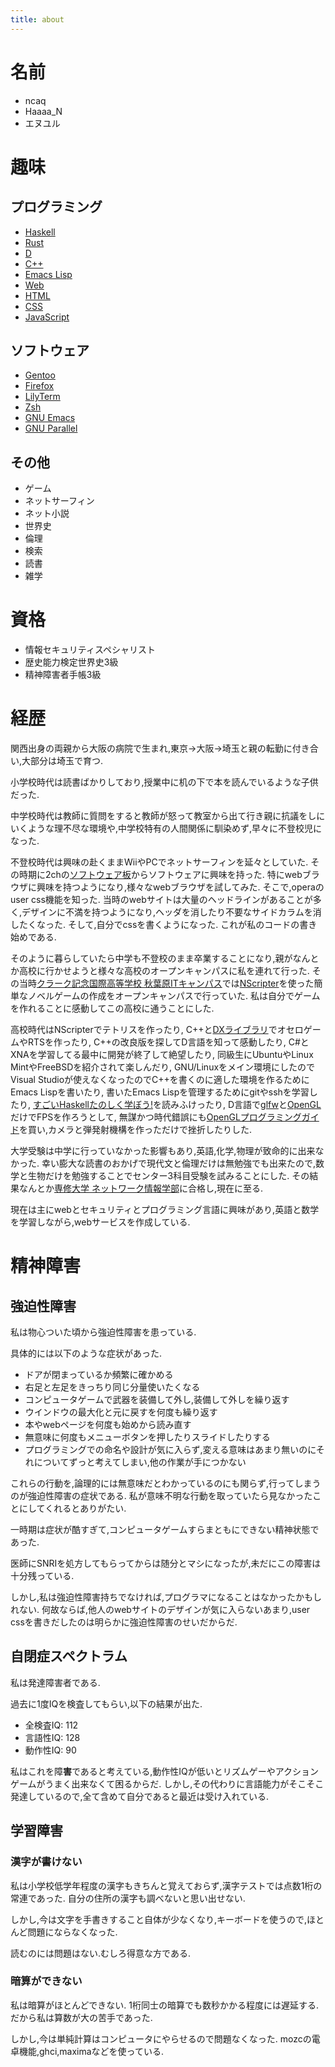 ```yaml
---
title: about
---
```


# 名前

* ncaq
* Haaaa_N
* エヌユル

# 趣味

## プログラミング

* [Haskell](https://www.haskell.org/)
* [Rust](https://www.rust-lang.org/)
* [D](https://dlang.org/)
* [C++](https://isocpp.org/)
* [Emacs Lisp](https://www.gnu.org/software/emacs/manual/html_node/elisp/)
* [Web](https://whatwg.org/)
* [HTML](https://html.spec.whatwg.org/multipage/)
* [CSS](https://drafts.csswg.org/)
* [JavaScript](https://github.com/tc39/ecma262)

## ソフトウェア

* [Gentoo](https://www.gentoo.org/)
* [Firefox](https://www.mozilla.org/firefox/)
* [LilyTerm](http://lilyterm.luna.com.tw/)
* [Zsh](https://www.zsh.org/)
* [GNU Emacs](https://www.gnu.org/software/emacs/)
* [GNU Parallel](https://www.gnu.org/software/parallel/)

## その他

* ゲーム
* ネットサーフィン
* ネット小説
* 世界史
* 倫理
* 検索
* 読書
* 雑学

# 資格

* 情報セキュリティスペシャリスト
* 歴史能力検定世界史3級
* 精神障害者手帳3級

# 経歴

関西出身の両親から大阪の病院で生まれ,東京→大阪→埼玉と親の転勤に付き合い,大部分は埼玉で育つ.

小学校時代は読書ばかりしており,授業中に机の下で本を読んでいるような子供だった.

中学校時代は教師に質問をすると教師が怒って教室から出て行き親に抗議をしにいくような理不尽な環境や,中学校特有の人間関係に馴染めず,早々に不登校児になった.

不登校時代は興味の赴くままWiiやPCでネットサーフィンを延々としていた.
その時期に2chの[ソフトウェア板](https://potato.2ch.net/software/)からソフトウェアに興味を持った.
特にwebブラウザに興味を持つようになり,様々なwebブラウザを試してみた.
そこで,operaのuser css機能を知った.
当時のwebサイトは大量のヘッドラインがあることが多く,デザインに不満を持つようになり,ヘッダを消したり不要なサイドカラムを消したくなった.
そして,自分でcssを書くようになった.
これが私のコードの書き始めである.

そのように暮らしていたら中学も不登校のまま卒業することになり,親がなんとか高校に行かせようと様々な高校のオープンキャンパスに私を連れて行った.
その当時[クラーク記念国際高等学校 秋葉原ITキャンパス](https://www.clark.ed.jp/kanto/it/)では[NScripter](http://www.nscripter.com/)を使った簡単なノベルゲームの作成をオープンキャンパスで行っていた.
私は自分でゲームを作れることに感動してこの高校に通うことにした.

高校時代はNScripterでテトリスを作ったり,
C++と[DXライブラリ](http://dxlib.o.oo7.jp/)でオセロゲームやRTSを作ったり,
C++の改良版を探してD言語を知って感動したり,
C#とXNAを学習してる最中に開発が終了して絶望したり,
同級生にUbuntuやLinux MintやFreeBSDを紹介されて楽しんだり,
GNU/Linuxをメイン環境にしたのでVisual Studioが使えなくなったのでC++を書くのに適した環境を作るためにEmacs Lispを書いたり,
書いたEmacs Lispを管理するためにgitやsshを学習したり,
[すごいHaskellたのしく学ぼう!](https://estore.ohmsha.co.jp/titles/978427406885P)を読みふけったり,
D言語で[glfw](http://www.glfw.org/)と[OpenGL](https://www.opengl.org/)だけでFPSを作ろうとして,
無謀かつ時代錯誤にも[OpenGLプログラミングガイド](https://www.amazon.co.jp/dp/4894717239)を買い,カメラと弾発射機構を作っただけで挫折したりした.

大学受験は中学に行っていなかった影響もあり,英語,化学,物理が致命的に出来なかった.
幸い膨大な読書のおかげで現代文と倫理だけは無勉強でも出来たので,数学と生物だけを勉強することでセンター3科目受験を試みることにした.
その結果なんとか[専修大学 ネットワーク情報学部](https://www.senshu-u.ac.jp/sc_grsc/network.html)に合格し,現在に至る.

現在は主にwebとセキュリティとプログラミング言語に興味があり,英語と数学を学習しながら,webサービスを作成している.

# 精神障害

## 強迫性障害

私は物心ついた頃から強迫性障害を患っている.

具体的には以下のような症状があった.

* ドアが閉まっているか頻繁に確かめる
* 右足と左足をきっちり同じ分量使いたくなる
* コンピュータゲームで武器を装備して外し,装備して外しを繰り返す
* ウインドウの最大化と元に戻すを何度も繰り返す
* 本やwebページを何度も始めから読み直す
* 無意味に何度もメニューボタンを押したりスライドしたりする
* プログラミングでの命名や設計が気に入らず,変える意味はあまり無いのにそれについてずっと考えてしまい,他の作業が手につかない

これらの行動を,論理的には無意味だとわかっているのにも関らず,行ってしまうのが強迫性障害の症状である.
私が意味不明な行動を取っていたら見なかったことにしてくれるとありがたい.

一時期は症状が酷すぎて,コンピュータゲームすらまともにできない精神状態であった.

医師にSNRIを処方してもらってからは随分とマシになったが,未だにこの障害は十分残っている.

しかし,私は強迫性障害持ちでなければ,プログラマになることはなかったかもしれない.
何故ならば,他人のwebサイトのデザインが気に入らないあまり,user cssを書きだしたのは明らかに強迫性障害のせいだからだ.

## 自閉症スペクトラム

私は発達障害者である.

過去に1度IQを検査してもらい,以下の結果が出た.

* 全検査IQ: 112
* 言語性IQ: 128
* 動作性IQ: 90

私はこれを障**害**であると考えている,動作性IQが低いとリズムゲーやアクションゲームがうまく出来なくて困るからだ.
しかし,その代わりに言語能力がそこそこ発達しているので,全て含めて自分であると最近は受け入れている.

## 学習障害

### 漢字が書けない

私は小学校低学年程度の漢字もきちんと覚えておらず,漢字テストでは点数1桁の常連であった.
自分の住所の漢字も調べないと思い出せない.

しかし,今は文字を手書きすること自体が少なくなり,キーボードを使うので,ほとんど問題にならなくなった.

読むのには問題はない.むしろ得意な方である.

### 暗算ができない

私は暗算がほとんどできない.
1桁同士の暗算でも数秒かかる程度には遅延する.
だから私は算数が大の苦手であった.

しかし,今は単純計算はコンピュータにやらせるので問題なくなった.
mozcの電卓機能,ghci,maximaなどを使っている.
